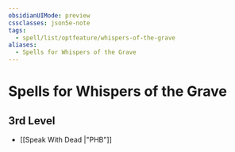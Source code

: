 ```yaml
---
obsidianUIMode: preview
cssclasses: json5e-note
tags:
  - spell/list/optfeature/whispers-of-the-grave
aliases:
  - Spells for Whispers of the Grave
---
```

# Spells for Whispers of the Grave

## 3rd Level

- [[Speak With Dead \|"PHB"]]
